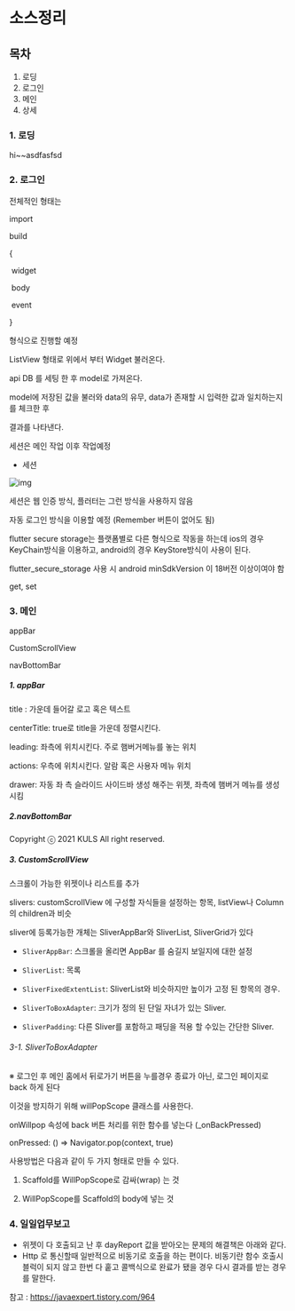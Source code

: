 # 소스정리



## 목차

1. 로딩
2. 로그인
3. 메인
4. 상세



### 1. 로딩
hi~~asdfasfsd


### 2. 로그인

전체적인 형태는 

import

build

{

​	widget

​	body

​	event

}

형식으로 진행할 예정

ListView 형태로 위에서 부터 Widget 불러온다.



api  DB 를 세팅 한 후 model로 가져온다.

model에 저장된 값을 불러와 data의 유무, data가 존재할 시 입력한 값과 일치하는지 를 체크한 후

결과를 나타낸다.



세션은 메인 작업 이후 작업예정

- 세션

![img](https://blog.kakaocdn.net/dn/TYcET/btqEM95uAH7/sq25QdyARfJKbqn7YcKDyK/img.png)



세션은 웹 인증 방식, 플러터는 그런 방식을 사용하지 않음



자동 로그인 방식을 이용할 예정 (Remember 버튼이 없어도 됨)

flutter secure storage는 플랫폼별로 다른 형식으로 작동을 하는데 ios의 경우 KeyChain방식을 이용하고, android의 경우 KeyStore방식이 사용이 된다.

flutter_secure_storage 사용 시 android minSdkVersion 이 18버전 이상이여야 함



get, set



### 3. 메인

appBar

CustomScrollView

navBottomBar



##### 1. appBar

title : 가운데 들어갈 로고 혹은 텍스트

centerTitle: true로 title을 가운데 정렬시킨다.

leading: 좌측에 위치시킨다. 주로 햄버거메뉴를 놓는 위치

actions: 우측에 위치시킨다. 알람 혹은 사용자 메뉴 위치

drawer: 자동 좌 측 슬라이드 사이드바 생성 해주는 위젯, 좌측에 햄버거 메뉴를 생성 시킴



##### 2.navBottomBar

Copyright ⓒ 2021 KULS All right reserved.



##### 3. CustomScrollView

스크롤이 가능한 위젯이나 리스트를 추가

slivers: customScrollView 에 구성할 자식들을 설정하는 항목, listView나 Column의 children과 비슷

sliver에 등록가능한 개체는 SliverAppBar와 SliverList, SliverGrid가 있다

- `SliverAppBar`: 스크롤을 올리면 AppBar 를 숨길지 보일지에 대한 설정

- `SliverList`: 목록

- `SliverFixedExtentList`: SliverList와 비슷하지만 높이가 고정 된 항목의 경우.

- `SliverToBoxAdapter`: 크기가 정의 된 단일 자녀가 있는 Sliver.

- `SliverPadding`: 다른 Sliver를 포함하고 패딩을 적용 할 수있는 간단한 Sliver.

  

###### 3-1. SliverToBoxAdapter



※  로그인 후 메인 홈에서 뒤로가기 버튼을 누를경우 종료가 아닌, 로그인 페이지로 back 하게 된다

이것을 방지하기 위해 willPopScope 클래스를 사용한다.

onWillpop 속성에 back 버튼 처리를 위한 함수를 넣는다 (_onBackPressed)

onPressed: () => Navigator.pop(context, true)

사용방법은 다음과 같이 두 가지 형태로 만들 수 있다.

1. Scaffold를 WillPopScope로 감싸(wrap) 는 것

2. WillPopScope를 Scaffold의 body에 넣는 것







### 4. 일일업무보고

- 위젯이 다 호출되고 난 후 dayReport 값을 받아오는 문제의 해결책은 아래와 같다.
- Http 로 통신할때 일반적으로 비동기로 호출을 하는 편이다. 비동기란 함수 호출시 블럭이 되지 않고 한번 다 훝고 콜백식으로 완료가 됐을 경우 다시 결과를 받는 경우를 말한다.

참고 : https://javaexpert.tistory.com/964

